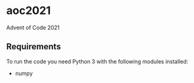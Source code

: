 # aoc2021
Advent of Code 2021

## Requirements

To run the code you need Python 3 with the following modules installed:
 * numpy
